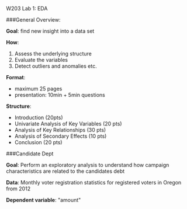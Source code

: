 W203 Lab 1: EDA

###General Overview:

**Goal**: find new insight into a data set

**How**: 
1. Assess the underlying structure
2. Evaluate the variables
3. Detect outliers and anomalies
etc.

**Format**: 
- maximum 25 pages
- presentation: 10min + 5min questions

**Structure**:
- Introduction (20pts)
- Univariate Analysis of Key Variables (20 pts)
- Analysis of Key Relationships (30 pts)
- Analysis of Secondary Effects (10 pts)
- Conclusion (20 pts)


###Candidate Dept

**Goal**: Perform an exploratory analysis to understand how campaign characteristics are related to the candidates
debt

**Data**: Monthly voter registration statistics for registered voters in Oregon from 2012

**Dependent variable**: "amount"